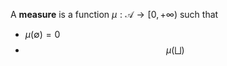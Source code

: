 A **measure** is a function $\mu: \mathscr{A} \to [0, +\infty)$ such that

* $\mu(\emptyset) = 0$
* $$\mu\left(\bigsqcup \right)$$